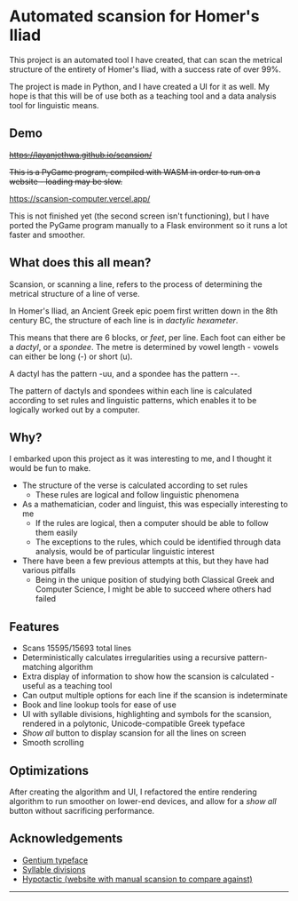 
# Automated scansion for Homer's Iliad

This project is an automated tool I have created, that can scan the metrical structure of the entirety of Homer's Iliad, with a success rate of over 99%.

The project is made in Python, and I have created a UI for it as well. My hope is that this will be of use both as a teaching tool and a data analysis tool for linguistic means.
## Demo

~~https://layanjethwa.github.io/scansion/~~

~~This is a PyGame program, compiled with WASM in order to run on a website - loading may be slow.~~

https://scansion-computer.vercel.app/

This is not finished yet (the second screen isn't functioning), but I have ported the PyGame program manually to a Flask environment so it runs a lot faster and smoother.


## What does this all mean?

Scansion, or scanning a line, refers to the process of determining the metrical structure of a line of verse.

In Homer's Iliad, an Ancient Greek epic poem first written down in the 8th century BC, the structure of each line is in *dactylic hexameter*.

This means that there are 6 blocks, or *feet*, per line. Each foot can either be a *dactyl*, or a *spondee*. The metre is determined by vowel length - vowels can either be long (-) or short (u).

A dactyl has the pattern -uu, and a spondee has the pattern --.

The pattern of dactyls and spondees within each line is calculated according to set rules and linguistic patterns, which enables it to be logically worked out by a computer.
## Why?

I embarked upon this project as it was interesting to me, and I thought it would be fun to make.

- The structure of the verse is calculated according to set rules
    - These rules are logical and follow linguistic phenomena
- As a mathematician, coder and linguist, this was especially interesting to me
    - If the rules are logical, then a computer should be able to follow them easily
    - The exceptions to the rules, which could be identified through data analysis, would be of particular linguistic interest
- There have been a few previous attempts at this, but they have had various pitfalls
    - Being in the unique position of studying both Classical Greek and Computer Science, I might be able to succeed where others had failed
## Features

- Scans 15595/15693 total lines
- Deterministically calculates irregularities using a recursive pattern-matching algorithm
- Extra display of information to show how the scansion is calculated - useful as a teaching tool
- Can output multiple options for each line if the scansion is indeterminate
- Book and line lookup tools for ease of use
- UI with syllable divisions, highlighting and symbols for the scansion, rendered in a polytonic, Unicode-compatible Greek typeface
- *Show all* button to display scansion for all the lines on screen
- Smooth scrolling

## Optimizations

After creating the algorithm and UI, I refactored the entire rendering algorithm to run smoother on lower-end devices, and allow for a *show all* button without sacrificing performance.


## Acknowledgements

 - [Gentium typeface](https://software.sil.org/gentium/)
 - [Syllable divisions](https://www.jstor.org/stable/695184?read-now=1&seq=2#page_scan_tab_contents)
 - [Hypotactic (website with manual scansion to compare against)](https://hypotactic.com/latin/index.html?Use_Id=iliad1)

****
